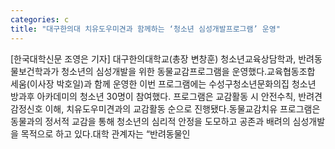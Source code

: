```yaml
---
categories: c
title: "대구한의대 치유도우미견과 함께하는 ‘청소년 심성개발프로그램’ 운영"
---
```

[한국대학신문 조영은 기자] 대구한의대학교(총장 변창훈) 청소년교육상담학과, 반려동물보건학과가 청소년의 심성개발을 위한 동물교감프로그램을 운영했다.교육협동조합 세움(이사장 박호일)과 함께 운영한 이번 프로그램에는 수성구청소년문화의집 청소년 방과후 아카데미의 청소년 30명이 참여했다. 프로그램은 교감활동 시 안전수칙, 반려견 감정신호 이해, 치유도우미견과의 교감활동 순으로 진행됐다.동물교감치유 프로그램은 동물과의 정서적 교감을 통해 청소년의 심리적 안정을 도모하고 공존과 배려의 심성개발을 목적으로 하고 있다.대학 관계자는 “반려동물인